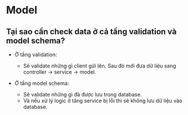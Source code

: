 # Model

## Tại sao cần check data ở cả tầng validation và model schema?
- Ở tầng validation:
  - Sẽ validate những gì client gửi lên. Sau đó mới đưa dữ liệu sang controller -> service -> model.

- Ở tầng model schema:
  - Sẽ validate những gì đã được lưu trong database.
  - Và nếu xử lý logic ở tâng service bị lỗi thì sẽ không lưu dữ liệu vào database.